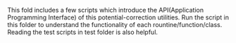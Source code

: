 This fold includes a few scripts which introduce the API(Application Programming Interface) of this potential-correction utilities.
Run the script in this folder to understand the functionality of each rountine/function/class.
Reading the test scripts in test folder is also helpful.
